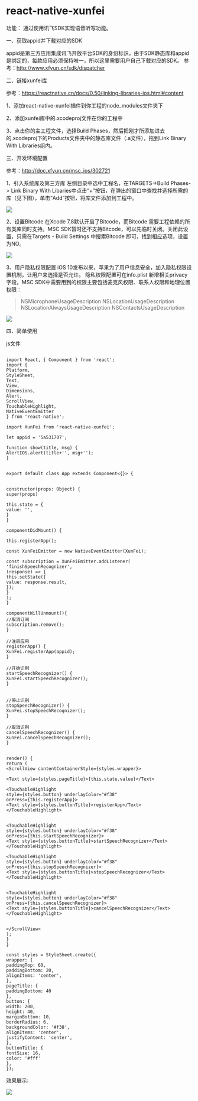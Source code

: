 # react-native-xunfei

功能：
通过使用讯飞SDK实现语音听写功能。

一、获取appid并下载对应的SDK

appid是第三方应用集成讯飞开放平台SDK的身份标识，由于SDK静态库和appid是绑定的，每款应用必须保持唯一，所以这里需要用户自己下载对应的SDK。
参考：http://www.xfyun.cn/sdk/dispatcher

二、链接xunfei库

参考：https://reactnative.cn/docs/0.50/linking-libraries-ios.html#content

1、添加react-native-xunfei插件到你工程的node_modules文件夹下

2、添加xunfei库中的.xcodeproj文件在你的工程中

3、点击你的主工程文件，选择Build Phases，然后把刚才所添加进去的.xcodeproj下的Products文件夹中的静态库文件（.a文件），拖到Link Binary With Libraries组内。


三、开发环境配置

参考：http://doc.xfyun.cn/msc_ios/302721

1、引入系统库及第三方库
左侧目录中选中工程名，在TARGETS->Build Phases-> Link Binary With Libaries中点击“+”按钮，在弹出的窗口中查找并选择所需的库（见下图），单击“Add”按钮，将库文件添加到工程中。

![](http://upload-images.jianshu.io/upload_images/2093433-4c66b7c8d7391e95.png?imageMogr2/auto-orient/strip%7CimageView2/2/w/1240)


2、设置Bitcode
在Xcode 7,8默认开启了Bitcode，而Bitcode 需要工程依赖的所有类库同时支持。MSC SDK暂时还不支持Bitcode，可以先临时关闭。关闭此设置，只需在Targets - Build Settings 中搜索Bitcode 即可，找到相应选项，设置为NO。

![](http://upload-images.jianshu.io/upload_images/2093433-479fe3d03d48a374.jpg?imageMogr2/auto-orient/strip%7CimageView2/2/w/1240)

3、用户隐私权限配置
iOS 10发布以来，苹果为了用户信息安全，加入隐私权限设置机制，让用户来选择是否允许。
隐私权限配置可在info.plist 新增相关privacy字段，MSC SDK中需要用到的权限主要包括麦克风权限、联系人权限和地理位置权限：
><key>NSMicrophoneUsageDescription</key>
<string></string>
<key>NSLocationUsageDescription</key>
<string></string>
<key>NSLocationAlwaysUsageDescription</key>
<string></string>
<key>NSContactsUsageDescription</key>
<string></string>

![](http://upload-images.jianshu.io/upload_images/2093433-4b8cb2e7077405ca.png?imageMogr2/auto-orient/strip%7CimageView2/2/w/1240)


四、简单使用

js文件
```

import React, { Component } from 'react';
import {
Platform,
StyleSheet,
Text,
View,
Dimensions,
Alert,
ScrollView,
TouchableHighlight,
NativeEventEmitter
} from 'react-native';

import XunFei from 'react-native-xunfei';

let appid = '5a531707';

function show(title, msg) {
AlertIOS.alert(title+'', msg+'');
}


export default class App extends Component<{}> {


constructor(props: Object) {
super(props)

this.state = {
value: '',
}
}

componentDidMount() {

this.registerApp();

const XunFeiEmitter = new NativeEventEmitter(XunFei);

const subscription = XunFeiEmitter.addListener(
'finishSpeechRecognizer',
(response) => {
this.setState({
value: response.result,
});
}
);
}

componentWillUnmount(){
//取消订阅
subscription.remove();
}

//注册应用
registerApp() {
XunFei.registerApp(appid);
}

//开始识别
startSpeechRecognizer() {
XunFei.startSpeechRecognizer();
}


//停止识别
stopSpeechRecognizer() {
XunFei.stopSpeechRecognizer();
}

//取消识别
cancelSpeechRecognizer() {
XunFei.cancelSpeechRecognizer();
}


render() {
return (
<ScrollView contentContainerStyle={styles.wrapper}>

<Text style={styles.pageTitle}>{this.state.value}</Text>

<TouchableHighlight
style={styles.button} underlayColor="#f38"
onPress={this.registerApp}>
<Text style={styles.buttonTitle}>registerApp</Text>
</TouchableHighlight>


<TouchableHighlight
style={styles.button} underlayColor="#f38"
onPress={this.startSpeechRecognizer}>
<Text style={styles.buttonTitle}>startSpeechRecognizer</Text>
</TouchableHighlight>

<TouchableHighlight
style={styles.button} underlayColor="#f38"
onPress={this.stopSpeechRecognizer}>
<Text style={styles.buttonTitle}>stopSpeechRecognizer</Text>
</TouchableHighlight>


<TouchableHighlight
style={styles.button} underlayColor="#f38"
onPress={this.cancelSpeechRecognizer}>
<Text style={styles.buttonTitle}>cancelSpeechRecognizer</Text>
</TouchableHighlight>


</ScrollView>
);
}
}

const styles = StyleSheet.create({
wrapper: {
paddingTop: 60,
paddingBottom: 20,
alignItems: 'center',
},
pageTitle: {
paddingBottom: 40
},
button: {
width: 200,
height: 40,
marginBottom: 10,
borderRadius: 6,
backgroundColor: '#f38',
alignItems: 'center',
justifyContent: 'center',
},
buttonTitle: {
fontSize: 16,
color: '#fff'
},
});

```

效果展示:

![](http://upload-images.jianshu.io/upload_images/2093433-3fd65b92fff233b9.png?imageMogr2/auto-orient/strip%7CimageView2/2/w/440)
